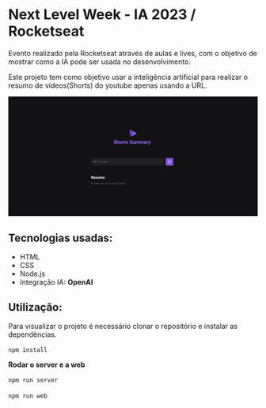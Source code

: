 # Next Level Week - IA 2023 / Rocketseat

Evento realizado pela Rocketseat através de aulas e lives, com o objetivo de mostrar como a IA pode ser usada no desenvolvimento.

Este projeto tem como objetivo usar a inteligência artificial para realizar o resumo de vídeos(Shorts) do youtube apenas usando a URL.

<img src="nlwia.png" title="NLWIA">

## Tecnologias usadas:
- HTML
- CSS
- Node.js
- Integração IA: **OpenAI**

## Utilização:

Para visualizar o projeto é necessário clonar o repositório e instalar as dependências.
```
npm install
```
**Rodar o server e a web**
```
npm run server

npm run web
```

